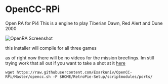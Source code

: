 # OpenCC-RPi
Open RA for Pi4
This is a engine to play Tiberian Dawn, Red Alert and Dune 2000 

![OpenRA Screenshot](https://media.moddb.com/images/mods/1/25/24518/OpenRA_2014-01-26_15-16-29-83.jpg)

this installer will compile for all three games

as of right now there will be no videos for the mission breefings. Im still trying work that all out
if you want to take a shot at it [here](https://github.com/OpenRA/OpenRA/wiki/Game-Content)


```
wget https://raw.githubusercontent.com/Exarkuniv/OpenCC-RPi/Master/opencc.sh -P $HOME/RetroPie-Setup/scriptmodules/ports/
```
